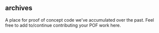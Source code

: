 ## archives
A place for proof of concept code we've accumulated over the past.
Feel free to add to/continue contributing your POF work here.
